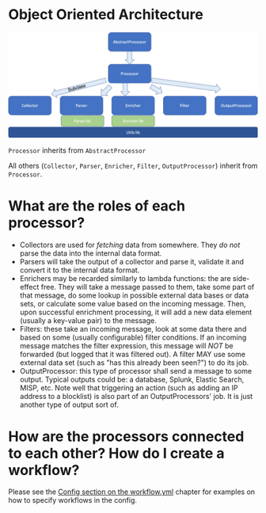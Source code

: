# Object Oriented Architecture

![oo-arch.png](OO-Architecture.png)

``Processor`` inherits from ``AbstractProcessor``

All others (``Collector``, ``Parser``, ``Enricher``, ``Filter``, ``OutputProcessor``) inherit from ``Processor``.


# What are the roles of each processor?

* Collectors are used for *fetching* data from somewhere. They *do not* parse the data into the internal data format.
* Parsers will take the output of a collector and parse it, validate it and convert it to the internal data format.
* Enrichers may be recarded similarly to lambda functions: the are side-effect free. They will take a message passed to them, take some part of that message, do some lookup in possible external data bases or data sets, or calculate some value based on the incoming message. Then, upon successful enrichment processing, it will add a new data element (usually a key-value pair) to the message.
* Filters: these take an incoming message, look at some data there and based on some (usually configurable) filter conditions. If an incoming message matches the filter expression, this message will *NOT* be forwarded (but logged that it was filtered out). A filter MAY use some external data set (such as "has this already been seen?") to do its job.
* OutputProcessor: this type of processor shall send a message to some output. Typical outputs could be: a database, Splunk, Elastic Search, MISP, etc. Note well that triggering an action (such as adding an IP address to a blocklist) is also part of an OutputProcessors' job. It is just another type of output sort of.


# How are the processors connected to each other? How do I create a workflow?

Please see the [Config section on the workflow.yml](Config.md) chapter for examples on how to specify workflows in the config.

